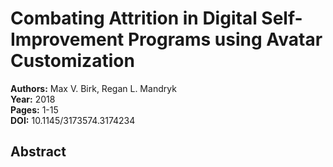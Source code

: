 # Combating Attrition in Digital Self-Improvement Programs using Avatar Customization

**Authors:** Max V. Birk, Regan L. Mandryk  
**Year:** 2018  
**Pages:** 1-15  
**DOI:** 10.1145/3173574.3174234  

## Abstract


